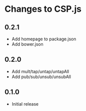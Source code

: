 # Changes to CSP.js

## 0.2.1

- Add homepage to package.json
- Add bower.json

## 0.2.0

- Add mult/tap/untap/untapAll
- Add pub/sub/unsub/unsubAll

## 0.1.0

- Initial release
